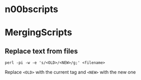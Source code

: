 # n00bscripts
# MergingScripts
## Replace text from files
	perl -pi -w -e 's/<OLD>/<NEW>/g;' <filename>

Replace `<OLD>` with the current tag and `<NEW>` with the new one
